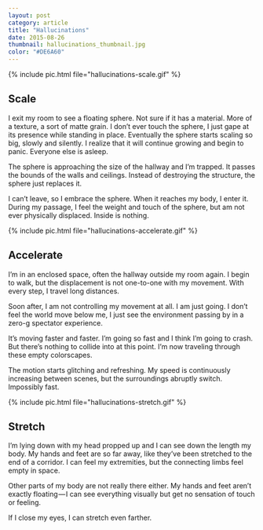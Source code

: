 ```yaml
---
layout: post
category: article
title: "Hallucinations"
date: 2015-08-26
thumbnail: hallucinations_thumbnail.jpg
color: "#DE6A60"
---
```


{% include pic.html file="hallucinations-scale.gif" %}

## Scale

I exit my room to see a floating sphere. Not sure if it has a material. More of a texture, a sort of matte grain. I don’t ever touch the sphere, I just gape at its presence while standing in place. Eventually the sphere starts scaling so big, slowly and silently. I realize that it will continue growing and begin to panic. Everyone else is asleep.

The sphere is approaching the size of the hallway and I’m trapped. It passes the bounds of the walls and ceilings. Instead of destroying the structure, the sphere just replaces it.

I can’t leave, so I embrace the sphere. When it reaches my body, I enter it. During my passage, I feel the weight and touch of the sphere, but am not ever physically displaced.
Inside is nothing.

{% include pic.html file="hallucinations-accelerate.gif" %}

## Accelerate

I’m in an enclosed space, often the hallway outside my room again. I begin to walk, but the displacement is not one-to-one with my movement. With every step, I travel long distances.

Soon after, I am not controlling my movement at all. I am just going. I don’t feel the world move below me, I just see the environment passing by in a zero-g spectator experience.

It’s moving faster and faster. I’m going so fast and I think I’m going to crash. But there’s nothing to collide into at this point. I’m now traveling through these empty colorscapes.

The motion starts glitching and refreshing. My speed is continuously increasing between scenes, but the surroundings abruptly switch.
Impossibly fast.

{% include pic.html file="hallucinations-stretch.gif" %}

## Stretch

I’m lying down with my head propped up and I can see down the length my body. My hands and feet are so far away, like they’ve been stretched to the end of a corridor. I can feel my extremities, but the connecting limbs feel empty in space.

Other parts of my body are not really there either. My hands and feet aren’t exactly floating — I can see everything visually but get no sensation of touch or feeling.

If I close my eyes, I can stretch even farther.
